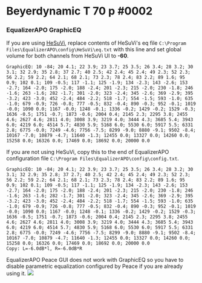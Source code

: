 # Beyerdynamic T 70 p #0002
### EqualizerAPO GraphicEQ
If you are using [HeSuVi](https://sourceforge.net/projects/hesuvi/), replace contents of HeSuVi's eq file `C:\Program Files\EqualizerAPO\config\HeSuVi\eq.txt` with this line and set global volume for both channels from HeSuVi UI to **-60**.
```
GraphicEQ: 10 -84; 20 4.1; 22 3.9; 23 3.7; 25 3.5; 26 3.4; 28 3.2; 30 3.1; 32 2.9; 35 2.8; 37 2.7; 40 2.5; 42 2.4; 45 2.4; 49 2.3; 52 2.3; 56 2.2; 59 2.2; 64 2.1; 68 2.1; 73 2.3; 78 2.4; 83 2.2; 89 1.6; 95 0.9; 102 0.1; 109 -0.5; 117 -1.1; 125 -1.9; 134 -2.3; 143 -2.6; 153 -2.7; 164 -2.0; 175 -2.0; 188 -2.4; 201 -2.3; 215 -2.0; 230 -1.8; 246 -1.6; 263 -1.6; 282 -1.7; 301 -2.0; 323 -2.4; 345 -2.6; 369 -2.9; 395 -3.2; 423 -3.0; 452 -2.4; 484 -2.2; 518 -1.7; 554 -1.5; 593 -1.0; 635 -1.0; 679 -0.9; 726 -0.8; 777 -0.5; 832 -0.4; 890 -0.3; 952 -0.1; 1019 -0.0; 1090 0.0; 1167 -0.0; 1248 -0.1; 1336 -0.2; 1429 -0.2; 1529 -0.3; 1636 -0.5; 1751 -0.7; 1873 -0.6; 2004 0.4; 2145 2.3; 2295 3.8; 2455 4.6; 2627 4.6; 2811 4.0; 3008 3.9; 3219 4.0; 3444 4.3; 3685 5.4; 3943 6.0; 4219 6.0; 4514 5.7; 4830 5.9; 5168 6.0; 5530 6.0; 5917 5.5; 6331 2.8; 6775 -0.0; 7249 -4.6; 7756 -7.5; 8299 -9.0; 8880 -9.1; 9502 -8.4; 10167 -7.0; 10879 -4.7; 11640 -1.3; 12455 0.0; 13327 0.0; 14260 0.0; 15258 0.0; 16326 0.0; 17469 0.0; 18692 0.0; 20000 0.0
```
If you are not using HeSuVi, copy this to the end of EqualizerAPO configuration file `C:\Program Files\EqualizerAPO\config\config.txt`.
```
GraphicEQ: 10 -84; 20 4.1; 22 3.9; 23 3.7; 25 3.5; 26 3.4; 28 3.2; 30 3.1; 32 2.9; 35 2.8; 37 2.7; 40 2.5; 42 2.4; 45 2.4; 49 2.3; 52 2.3; 56 2.2; 59 2.2; 64 2.1; 68 2.1; 73 2.3; 78 2.4; 83 2.2; 89 1.6; 95 0.9; 102 0.1; 109 -0.5; 117 -1.1; 125 -1.9; 134 -2.3; 143 -2.6; 153 -2.7; 164 -2.0; 175 -2.0; 188 -2.4; 201 -2.3; 215 -2.0; 230 -1.8; 246 -1.6; 263 -1.6; 282 -1.7; 301 -2.0; 323 -2.4; 345 -2.6; 369 -2.9; 395 -3.2; 423 -3.0; 452 -2.4; 484 -2.2; 518 -1.7; 554 -1.5; 593 -1.0; 635 -1.0; 679 -0.9; 726 -0.8; 777 -0.5; 832 -0.4; 890 -0.3; 952 -0.1; 1019 -0.0; 1090 0.0; 1167 -0.0; 1248 -0.1; 1336 -0.2; 1429 -0.2; 1529 -0.3; 1636 -0.5; 1751 -0.7; 1873 -0.6; 2004 0.4; 2145 2.3; 2295 3.8; 2455 4.6; 2627 4.6; 2811 4.0; 3008 3.9; 3219 4.0; 3444 4.3; 3685 5.4; 3943 6.0; 4219 6.0; 4514 5.7; 4830 5.9; 5168 6.0; 5530 6.0; 5917 5.5; 6331 2.8; 6775 -0.0; 7249 -4.6; 7756 -7.5; 8299 -9.0; 8880 -9.1; 9502 -8.4; 10167 -7.0; 10879 -4.7; 11640 -1.3; 12455 0.0; 13327 0.0; 14260 0.0; 15258 0.0; 16326 0.0; 17469 0.0; 18692 0.0; 20000 0.0
Copy: L=-6.0dB*l, R=-6.0dB*R
```
EqualizerAPO Peace GUI does not work with GraphicEQ so you have to disable parametric equalization configured by Peace if you are already using it.
![](https://raw.githubusercontent.com/jaakkopasanen/AutoEq/master/results/Innerfidelity%202017/innerfidelity/onear/Beyerdynamic%20T%2070%20p%20#0002/Beyerdynamic%20T%2070%20p%20#0002.png)

